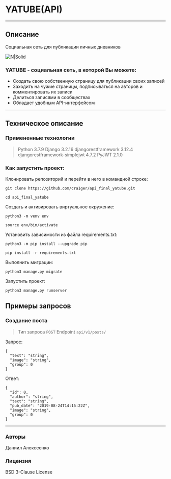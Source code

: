 # YATUBE(API)
_________________________________________________
## Описание
Социальная сеть для публикации личных дневников

[![N|Solid](https://ie.wampi.ru/2022/10/15/logoza.ru.png)](https://ie.wampi.ru)

### YATUBE - социальная сеть, в которой Вы можете:

- Создать свою собственную страницу для публикации своих записей
- Заходить на чужие страницы, подписываться на авторов и комментировать их записи
- Делиться записями в сообществах
- Обладает удобным API-интерфейсом
 
_____________________________________________________

## Техническое описание

### Примененные технологии
 > Python 3.7.9
 > Django 3.2.16
 > djangorestframework 3.12.4
 > djangorestframework-simplejwt 4.7.2
 > PyJWT 2.1.0

### Как запустить проект:

Клонировать репозиторий и перейти в него в командной строке:

```
git clone https://github.com/cra1ger/api_final_yatube.git
```

```
cd api_final_yatube
```

Cоздать и активировать виртуальное окружение:

```
python3 -m venv env
```

```
source env/bin/activate
```

Установить зависимости из файла requirements.txt:

```
python3 -m pip install --upgrade pip
```

```
pip install -r requirements.txt
```

Выполнить миграции:

```
python3 manage.py migrate
```

Запустить проект:

```
python3 manage.py runserver
```
## Примеры запросов
### Создание поста
>Тип запроса 
```POST```
>Endpoint 
```api/v1/posts/```

Запрос:
```
{
  "text": "string",
  "image": "string",
  "group": 0
}
```
Ответ:
```
{
  "id": 0,
  "author": "string",
  "text": "string",
  "pub_date": "2019-08-24T14:15:22Z",
  "image": "string",
  "group": 0
}
```
______________________________________
### Авторы
Даниил Алексеенко

### Лицензия
BSD 3-Clause License
